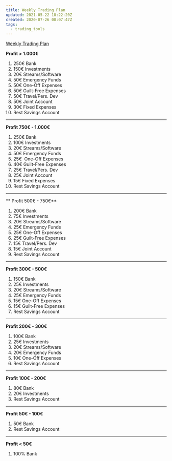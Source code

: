 ```yaml
---
title: Weekly Trading Plan
updated: 2021-05-22 18:22:20Z
created: 2020-07-26 00:07:47Z
tags:
  - trading_tools
---
```


[Weekly Trading Plan](https://docs.google.com/spreadsheets/d/13iPMexbbXE5yYgnUa75zdVKchH5nTTm5xxpaeeobSUc/edit?usp=sharing)

**Profit > 1.000€**

1. 250€ Bank
2. 150€ Investments
3. 20€ Streams/Software
4. 50€ Emergency Funds
5. 50€ One-Off Expenses
6. 50€ Guilt-Free Expenses
7. 50€ Travel/Pers. Dev
8. 50€ Joint Account
9. 30€ Fixed Expenses
10. Rest Savings Account

* * *

**Profit 750€ - 1.000€**

1. 250€ Bank
2. 100€ Investments
3. 20€ Streams/Software
4. 50€ Emergency Funds
5. 25€  One-Off Expenses
6. 40€ Guilt-Free Expenses
7. 25€ Travel/Pers. Dev
8. 25€ Joint Account
9. 15€ Fixed Expenses
10. Rest Savings Account

* * *

** Profit 500€ - 750€**

1. 200€ Bank
2. 75€ Investments
3. 20€ Streams/Software
4. 25€ Emergency Funds
5. 25€ One-Off Expenses
6. 25€ Guilt-Free Expenses
7. 15€ Travel/Pers. Dev
8. 15€ Joint Account
9. Rest Savings Account

* * *

**Profit 300€ - 500€**

1. 150€ Bank
2. 25€ Investments
3. 20€ Streams/Software
4. 25€ Emergency Funds
5. 15€ One-Off Expenses
6. 15€ Guilt-Free Expenses
7. Rest Savings Account

* * *

**Profit 200€ - 300€**

1. 100€ Bank
2. 25€ Investments
3. 20€ Streams/Software
4. 20€ Emergency Funds
5. 10€ One-Off Expenses
6. Rest Savings Account

* * *

**Profit 100€ - 200€**

1. 80€ Bank
2. 20€ Investments
3. Rest Savings Account

* * *

**Profit 50€ - 100€**

1. 50€ Bank
2. Rest Savings Account

* * *

**Profit < 50€**

1. 100% Bank